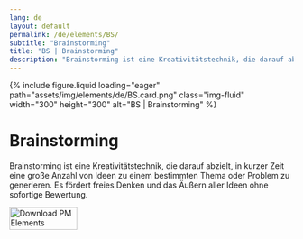 ```yaml
---
lang: de
layout: default
permalink: /de/elements/BS/
subtitle: "Brainstorming"
title: "BS | Brainstorming"
description: "Brainstorming ist eine Kreativitätstechnik, die darauf abzielt, in kurzer Zeit eine große Anzahl von Ideen zu einem bestimmten Thema oder Problem zu generieren. Es fördert freies Denken und das Äußern aller Ideen ohne sofortige Bewertung."
---
```


{% include figure.liquid loading="eager" path="assets/img/elements/de/BS.card.png" class="img-fluid" width="300" height="300" alt="BS | Brainstorming" %}

# Brainstorming

Brainstorming ist eine Kreativitätstechnik, die darauf abzielt, in kurzer Zeit eine große Anzahl von Ideen zu einem bestimmten Thema oder Problem zu generieren. Es fördert freies Denken und das Äußern aller Ideen ohne sofortige Bewertung.

<a href="https://apps.apple.com/app/apple-store/id6738084498?pt=127441684&ct=website&mt=8">
  <img src="{{ "assets/img/en/appstore.png" | relative_url }}" width="120" height="40" alt="Download PM Elements">
</a>
